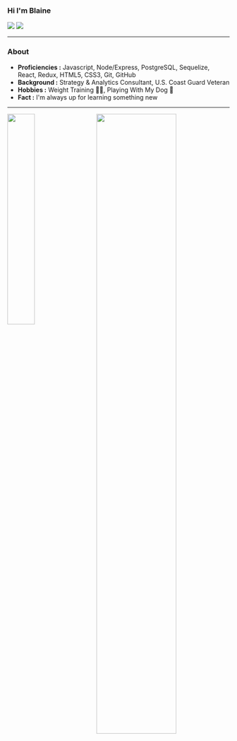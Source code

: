 ### Hi I'm Blaine
[![](https://img.shields.io/badge/LinkedIn-Blaine--Interrante-blue)](https://www.linkedin.com/in/blaineinterrante)
[![](https://img.shields.io/badge/Gmail-interrante.blaine%40gmail.com-red)](mailto:interrante.blaine@gmail.com)

---------------------------------------------------------------------------------------------------------------------------------------------------------------------------------
### About
-  **Proficiencies :** Javascript, Node/Express, PostgreSQL, Sequelize, React, Redux, HTML5, CSS3, Git, GitHub
-  **Background :** Strategy & Analytics Consultant, U.S. Coast Guard Veteran
-  **Hobbies :** Weight Training 🏋🏽‍, Playing With My Dog :dog:
-  **Fact :** I'm always up for learning something new

---------------------------------------------------------------------------------------------------------------------------------------------------------------------------------
<div>
  <img align="left" width="35%" height="35%" src="https://github-readme-stats.vercel.app/api/top-langs/?username=interranteblaine&layout=compact">
  <img align="right" width="60%" height="60%" src="https://github-readme-stats.vercel.app/api?username=interranteblaine&show_icons=true&count_private=true">
</div>
